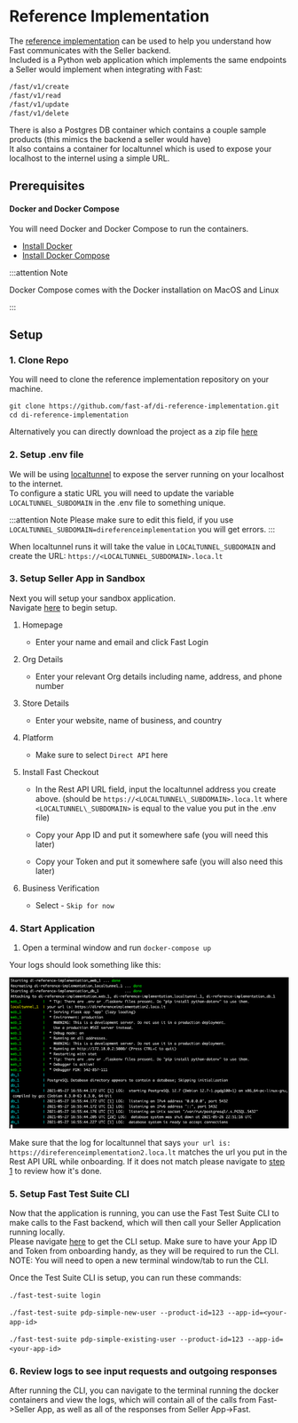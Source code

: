 # Reference Implementation

The [reference implementation](https://github.com/fast-af/di-reference-implementation) can be used to help you understand how Fast communicates with the Seller backend.  
Included is a Python web application which implements the same endpoints a Seller would implement when integrating with Fast:
```
/fast/v1/create
/fast/v1/read
/fast/v1/update
/fast/v1/delete
```
There is also a Postgres DB container which contains a couple sample products (this mimics the backend a seller would have)  
It also contains a container for localtunnel which is used to expose your localhost to the internel using a simple URL.

## Prerequisites

#### Docker and Docker Compose
You will need Docker and Docker Compose to run the containers.  
- [Install Docker](https://www.docker.com/products/docker-desktop)  
- [Install Docker Compose](https://docs.docker.com/compose/install/#:~:text=Docker%20Compose%20relies%20on%20Docker,part%20of%20those%20desktop%20installs.)  

:::attention Note

Docker Compose comes with the Docker installation on MacOS and Linux

:::

## Setup

### 1. Clone Repo
You will need to clone the reference implementation repository on your machine.  
```
git clone https://github.com/fast-af/di-reference-implementation.git
cd di-reference-implementation
```  
Alternatively you can directly download the project as a zip file [here](https://github.com/fast-af/di-reference-implementation/archive/refs/heads/main.zip)  

### 2. Setup .env file
We will be using [localtunnel](https://theboroer.github.io/localtunnel-www/) to expose the server running on your localhost to the internet.  
To configure a static URL you will need to update the variable `LOCALTUNNEL_SUBDOMAIN` in the .env file to something unique.  

:::attention Note
Please make sure to edit this field, if you use `LOCALTUNNEL_SUBDOMAIN=direferenceimplementation` you will get errors.
:::

When localtunnel runs it will take the value in `LOCALTUNNEL_SUBDOMAIN` and create the URL: `https://<LOCALTUNNEL_SUBDOMAIN>.loca.lt`  

### 3. Setup Seller App in Sandbox
Next you will setup your sandbox application.  
Navigate [here](https://sdash.sandbox.fast.co/) to begin setup.
1. Homepage
    
    - Enter your name and email and click Fast Login

2. Org Details
    
    - Enter your relevant Org details including name, address, and phone number

3. Store Details
    
    - Enter your website, name of business, and country

4. Platform
    
    - Make sure to select `Direct API` here

5. Install Fast Checkout
    
    - In the Rest API URL field, input the localtunnel address you create above. (should be `https://<LOCALTUNNEL\_SUBDOMAIN>.loca.lt` where `<LOCALTUNNEL\_SUBDOMAIN>` is equal to the value you put in the .env file)
    
    - Copy your App ID and put it somewhere safe (you will need this later)
    
    - Copy your Token and put it somewhere safe  (you will also need this later)
6. Business Verification
    
    - Select - `Skip for now`

### 4. Start Application

1. Open a terminal window and run `docker-compose up`

Your logs should look something like this:

![](../images/docker-compose-startup-logs.png)

Make sure that the log for localtunnel that says `your url is: https://direferenceimplementation2.loca.lt` matches the url you put in the Rest API URL while onboarding. 
If it does not match please navigate to [step 1](#1-setup-env-file) to review how it's done.

### 5. Setup Fast Test Suite CLI
Now that the application is running, you can use the Fast Test Suite CLI to make calls to the Fast backend, which will then call your Seller Application running locally.  
Please navigate [here](https://github.com/fast-af/fast-test-suite-cli) to get the CLI setup. Make sure to have your App ID and Token from onboarding handy, as they will be required to run the CLI.  
NOTE: You will need to open a new terminal window/tab to run the CLI.

Once the Test Suite CLI is setup, you can run these commands:

`./fast-test-suite login`

`./fast-test-suite pdp-simple-new-user --product-id=123 --app-id=<your-app-id>`

`./fast-test-suite pdp-simple-existing-user --product-id=123 --app-id=<your-app-id>`

### 6. Review logs to see input requests and outgoing responses
After running the CLI, you can navigate to the terminal running the docker containers and view the logs, which will contain all of the calls from Fast->Seller App, as well as all of the responses from Seller App->Fast.